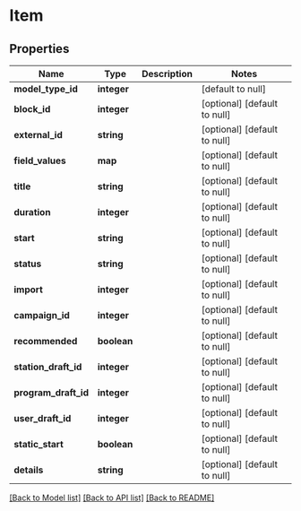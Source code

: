 # Item

## Properties
Name | Type | Description | Notes
------------ | ------------- | ------------- | -------------
**model_type_id** | **integer** |  | [default to null]
**block_id** | **integer** |  | [optional] [default to null]
**external_id** | **string** |  | [optional] [default to null]
**field_values** | **map** |  | [optional] [default to null]
**title** | **string** |  | [optional] [default to null]
**duration** | **integer** |  | [optional] [default to null]
**start** | **string** |  | [optional] [default to null]
**status** | **string** |  | [optional] [default to null]
**import** | **integer** |  | [optional] [default to null]
**campaign_id** | **integer** |  | [optional] [default to null]
**recommended** | **boolean** |  | [optional] [default to null]
**station_draft_id** | **integer** |  | [optional] [default to null]
**program_draft_id** | **integer** |  | [optional] [default to null]
**user_draft_id** | **integer** |  | [optional] [default to null]
**static_start** | **boolean** |  | [optional] [default to null]
**details** | **string** |  | [optional] [default to null]

[[Back to Model list]](../README.md#documentation-for-models) [[Back to API list]](../README.md#documentation-for-api-endpoints) [[Back to README]](../README.md)


